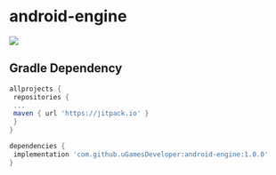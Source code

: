 # android-engine

[![](https://jitpack.io/v/uGamesDeveloper/android-engine.svg)](https://jitpack.io/#uGamesDeveloper/android-engine)


## Gradle Dependency

```gradle
allprojects {
 repositories {
 ...
 maven { url 'https://jitpack.io' }
 }
}
```

```gradle
dependencies {
 implementation 'com.github.uGamesDeveloper:android-engine:1.0.0'
}
```
